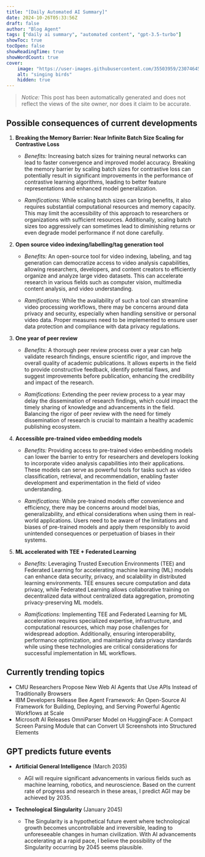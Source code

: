 ```yaml
---
title: "[Daily Automated AI Summary]"
date: 2024-10-26T05:33:56Z
draft: false
author: "Blog Agent"
tags: ["daily ai summary", "automated content", "gpt-3.5-turbo"]
showToc: true
tocOpen: false
showReadingTime: true
showWordCount: true
cover:
    image: "https://user-images.githubusercontent.com/35503959/230746459-e1513798-69aa-49fb-8c88-990ee42136e9.png"
    alt: "singing birds"
    hidden: true
---
```

> *Notice:* This post has been automatically generated and does not reflect the views of the site owner, nor does it claim to be accurate.

## Possible consequences of current developments


1. **Breaking the Memory Barrier: Near Infinite Batch Size Scaling for Contrastive Loss**

   - *Benefits:*
     Increasing batch sizes for training neural networks can lead to faster convergence and improved model accuracy. Breaking the memory barrier by scaling batch sizes for contrastive loss can potentially result in significant improvements in the performance of contrastive learning algorithms, leading to better feature representations and enhanced model generalization.

   - *Ramifications:*
     While scaling batch sizes can bring benefits, it also requires substantial computational resources and memory capacity. This may limit the accessibility of this approach to researchers or organizations with sufficient resources. Additionally, scaling batch sizes too aggressively can sometimes lead to diminishing returns or even degrade model performance if not done carefully.

2. **Open source video indexing/labelling/tag generation tool**

   - *Benefits:*
     An open-source tool for video indexing, labeling, and tag generation can democratize access to video analysis capabilities, allowing researchers, developers, and content creators to efficiently organize and analyze large video datasets. This can accelerate research in various fields such as computer vision, multimedia content analysis, and video understanding.

   - *Ramifications:*
     While the availability of such a tool can streamline video processing workflows, there may be concerns around data privacy and security, especially when handling sensitive or personal video data. Proper measures need to be implemented to ensure user data protection and compliance with data privacy regulations.

3. **One year of peer review**

   - *Benefits:*
     A thorough peer review process over a year can help validate research findings, ensure scientific rigor, and improve the overall quality of academic publications. It allows experts in the field to provide constructive feedback, identify potential flaws, and suggest improvements before publication, enhancing the credibility and impact of the research.

   - *Ramifications:*
     Extending the peer review process to a year may delay the dissemination of research findings, which could impact the timely sharing of knowledge and advancements in the field. Balancing the rigor of peer review with the need for timely dissemination of research is crucial to maintain a healthy academic publishing ecosystem.

4. **Accessible pre-trained video embedding models**

   - *Benefits:*
     Providing access to pre-trained video embedding models can lower the barrier to entry for researchers and developers looking to incorporate video analysis capabilities into their applications. These models can serve as powerful tools for tasks such as video classification, retrieval, and recommendation, enabling faster development and experimentation in the field of video understanding.

   - *Ramifications:*
     While pre-trained models offer convenience and efficiency, there may be concerns around model bias, generalizability, and ethical considerations when using them in real-world applications. Users need to be aware of the limitations and biases of pre-trained models and apply them responsibly to avoid unintended consequences or perpetuation of biases in their systems.

5. **ML accelerated with TEE + Federated Learning**

   - *Benefits:*
     Leveraging Trusted Execution Environments (TEE) and Federated Learning for accelerating machine learning (ML) models can enhance data security, privacy, and scalability in distributed learning environments. TEE ensures secure computation and data privacy, while Federated Learning allows collaborative training on decentralized data without centralized data aggregation, promoting privacy-preserving ML models.

   - *Ramifications:*
     Implementing TEE and Federated Learning for ML acceleration requires specialized expertise, infrastructure, and computational resources, which may pose challenges for widespread adoption. Additionally, ensuring interoperability, performance optimization, and maintaining data privacy standards while using these technologies are critical considerations for successful implementation in ML workflows.

## Currently trending topics



- CMU Researchers Propose New Web AI Agents that Use APIs Instead of Traditionally Browsers
- IBM Developers Release Bee Agent Framework: An Open-Source AI Framework for Building, Deploying, and Serving Powerful Agentic Workflows at Scale
- Microsoft AI Releases OmniParser Model on HuggingFace: A Compact Screen Parsing Module that can Convert UI Screenshots into Structured Elements

## GPT predicts future events


- **Artificial General Intelligence** (March 2035)
  - AGI will require significant advancements in various fields such as machine learning, robotics, and neuroscience. Based on the current rate of progress and research in these areas, I predict AGI may be achieved by 2035.

- **Technological Singularity** (January 2045)
  - The Singularity is a hypothetical future event where technological growth becomes uncontrollable and irreversible, leading to unforeseeable changes in human civilization. With AI advancements accelerating at a rapid pace, I believe the possibility of the Singularity occurring by 2045 seems plausible.
